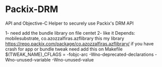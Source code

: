 # Packix-DRM
 API and Objective-C Helper to securely use Packix's DRM API


 1- need add the bundle library on file centet
 2- like it  Depends: mobilesubstrate, co.azozzalfiras.azflibrary
 this my library
 https://repo.packix.com/package/co.azozzalfiras.azflibrary/
 if you have crash for app or bundle tweak need add this on Makefile
$(TWEAK_NAME)_CFLAGS = -fobjc-arc -Wno-deprecated-declarations -Wno-unused-variable -Wno-unused-value





